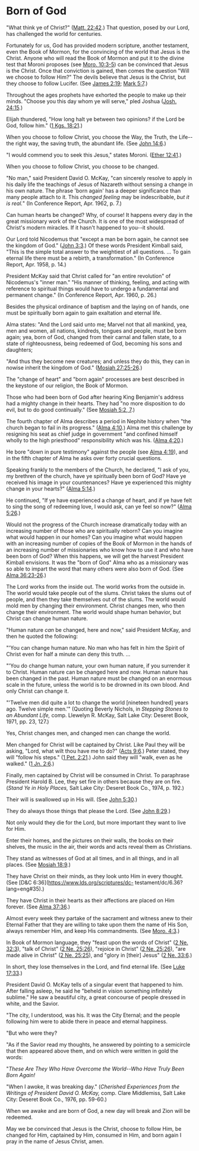# Born of God

"What think ye of Christ?" ([Matt.
22:42](https://www.lds.org/scriptures/nt/matt/22.42?lang=eng#41).) That
question, posed by our Lord, has challenged the world for centuries.

Fortunately for us, God has provided modern scripture, another testament, even
the Book of Mormon, for the convincing of the world that Jesus is the Christ.
Anyone who will read the Book of Mormon and put it to the divine test that
Moroni proposes (see [Moro.
10:3-5](https://www.lds.org/scriptures/bofm/moro/10.3-5?lang=eng#2)) can be
convinced that Jesus is the Christ. Once that conviction is gained, then comes
the question "Will we choose to follow Him?" The devils believe that Jesus is
the Christ, but they choose to follow Lucifer. (See [James
2:19](https://www.lds.org/scriptures/nt/james/2.19?lang=eng#18); [Mark
5:7](https://www.lds.org/scriptures/nt/mark/5.7?lang=eng#6).)

Throughout the ages prophets have exhorted the people to make up their minds.
"Choose you this day whom ye will serve," pled Joshua ([Josh.
24:15](https://www.lds.org/scriptures/ot/josh/24.15?lang=eng#14).)

Elijah thundered, "How long halt ye between two opinions? if the Lord be God,
follow him." ([1 Kgs.
18:21](https://www.lds.org/scriptures/ot/1-kgs/18.21?lang=eng#20).)

When you choose to follow Christ, you choose the Way, the Truth, the Life--the
right way, the saving truth, the abundant life. (See [John
14:6](https://www.lds.org/scriptures/nt/john/14.6?lang=eng#5).)

"I would commend you to seek this Jesus," states Moroni. ([Ether
12:41](https://www.lds.org/scriptures/bofm/ether/12.41?lang=eng#40).)

When you choose to follow Christ, you choose to be changed.

"No man," said President David O. McKay, "can sincerely resolve to apply in
his daily life the teachings of Jesus of Nazareth without sensing a change in
his own nature. The phrase 'born again' has a deeper significance than many
people attach to it. This _changed feeling_ may be indescribable, _but it is
real._" (In Conference Report, Apr. 1962, p. 7.)

Can human hearts be changed? Why, of course! It happens every day in the great
missionary work of the Church. It is one of the most widespread of Christ's
modern miracles. If it hasn't happened to you--it should.

Our Lord told Nicodemus that "except a man be born again, he cannot see the
kingdom of God." ([John
3:3](https://www.lds.org/scriptures/nt/john/3.3?lang=eng#2).) Of these words
President Kimball said, "This is the simple total answer to the weightiest of
all questions. ... To gain eternal life there must be a rebirth, a
transformation." (In Conference Report, Apr. 1958, p. 14.)

President McKay said that Christ called for "an entire revolution" of
Nicodemus's "inner man." "His manner of thinking, feeling, and acting with
reference to spiritual things would have to undergo a fundamental and
permanent change." (In Conference Report, Apr. 1960, p. 26.)

Besides the physical ordinance of baptism and the laying on of hands, one must
be spiritually born again to gain exaltation and eternal life.

Alma states: "And the Lord said unto me; Marvel not that all mankind, yea, men
and women, all nations, kindreds, tongues and people, must be born again; yea,
born of God, changed from their carnal and fallen state, to a state of
righteousness, being redeemed of God, becoming his sons and daughters;

"And thus they become new creatures; and unless they do this, they can in
nowise inherit the kingdom of God." ([Mosiah
27:25-26](https://www.lds.org/scriptures/bofm/mosiah/27.25-26?lang=eng#24).)

The "change of heart" and "born again" processes are best described in the
keystone of our religion, the Book of Mormon.

Those who had been born of God after hearing King Benjamin's address had a
mighty change in their hearts. They had "no more disposition to do evil, but
to do good continually." (See [Mosiah 5:2,
7](https://www.lds.org/scriptures/bofm/mosiah/5.2%2C7?lang=eng#1).)

The fourth chapter of Alma describes a period in Nephite history when "the
church began to fail in its progress." ([Alma
4:10](https://www.lds.org/scriptures/bofm/alma/4.10?lang=eng#9).) Alma met
this challenge by resigning his seat as chief judge in government "and
confined himself wholly to the high priesthood" responsibility which was his.
([Alma 4:20](https://www.lds.org/scriptures/bofm/alma/4.20?lang=eng#19).)

He bore "down in pure testimony" against the people (see [Alma
4:19](https://www.lds.org/scriptures/bofm/alma/4.19?lang=eng#18)), and in the
fifth chapter of Alma he asks over forty crucial questions.

Speaking frankly to the members of the Church, he declared, "I ask of you, my
brethren of the church, have ye spiritually been born of God? Have ye received
his image in your countenances? Have ye experienced this mighty change in your
hearts?" ([Alma
5:14](https://www.lds.org/scriptures/bofm/alma/5.14?lang=eng#13).)

He continued, "If ye have experienced a change of heart, and if ye have felt
to sing the song of redeeming love, I would ask, can ye feel so now?" ([Alma
5:26](https://www.lds.org/scriptures/bofm/alma/5.26?lang=eng#25).)

Would not the progress of the Church increase dramatically today with an
increasing number of those who are spiritually reborn? Can you imagine what
would happen in our homes? Can you imagine what would happen with an
increasing number of copies of the Book of Mormon in the hands of an
increasing number of missionaries who know how to use it and who have been
born of God? When this happens, we will get the harvest President Kimball
envisions. It was the "born of God" Alma who as a missionary was so able to
impart the word that many others were also born of God. (See [Alma
36:23-26](https://www.lds.org/scriptures/bofm/alma/36.23-26?lang=eng#22).)

The Lord works from the inside out. The world works from the outside in. The
world would take people out of the slums. Christ takes the slums out of
people, and then they take themselves out of the slums. The world would mold
men by changing their environment. Christ changes men, who then change their
environment. The world would shape human behavior, but Christ can change human
nature.

"Human nature _can_ be changed, here and now," said President McKay, and then
he quoted the following:

"'You can change human nature. No man who has felt in him the Spirit of Christ
even for half a minute can deny this truth. ...

"'You do change human nature, your own human nature, if you surrender it to
Christ. Human nature can be changed here and now. Human nature has been
changed in the past. Human nature must be changed on an enormous scale in the
future, unless the world is to be drowned in its own blood. And only Christ
can change it.

"'Twelve men did quite a lot to change the world [nineteen hundred] years ago.
Twelve simple men.'" (Quoting Beverly Nichols, in _Stepping Stones to an
Abundant Life,_ comp. Llewelyn R. McKay, Salt Lake City: Deseret Book, 1971,
pp. 23, 127.)

Yes, Christ changes men, and changed men can change the world.

Men changed for Christ will be captained by Christ. Like Paul they will be
asking, "Lord, what wilt thou have me to do?" ([Acts
9:6](https://www.lds.org/scriptures/nt/acts/9.6?lang=eng#5).) Peter stated,
they will "follow his steps." ([1 Pet.
2:21](https://www.lds.org/scriptures/nt/1-pet/2.21?lang=eng#20).) John said
they will "walk, even as he walked." ([1 Jn.
2:6](https://www.lds.org/scriptures/nt/1-jn/2.6?lang=eng#5).)

Finally, men captained by Christ will be consumed in Christ. To paraphrase
President Harold B. Lee, they set fire in others because they are on fire.
(_Stand Ye in Holy Places,_ Salt Lake City: Deseret Book Co., 1974, p. 192.)

Their will is swallowed up in His will. (See [John
5:30](https://www.lds.org/scriptures/nt/john/5.30?lang=eng#29).)

They do always those things that please the Lord. (See [John
8:29](https://www.lds.org/scriptures/nt/john/8.29?lang=eng#28).)

Not only would they die for the Lord, but more important they want to live for
Him.

Enter their homes, and the pictures on their walls, the books on their
shelves, the music in the air, their words and acts reveal them as Christians.

They stand as witnesses of God at all times, and in all things, and in all
places. (See [Mosiah
18:9](https://www.lds.org/scriptures/bofm/mosiah/18.9?lang=eng#8).)

They have Christ on their minds, as they look unto Him in every thought. (See
[D&amp;C 6:36](https://www.lds.org/scriptures/dc-
testament/dc/6.36?lang=eng#35).)

They have Christ in their hearts as their affections are placed on Him
forever. (See [Alma
37:36](https://www.lds.org/scriptures/bofm/alma/37.36?lang=eng#35).)

Almost every week they partake of the sacrament and witness anew to their
Eternal Father that they are willing to take upon them the name of His Son,
always remember Him, and keep His commandments. (See [Moro.
4:3](https://www.lds.org/scriptures/bofm/moro/4.3?lang=eng#2).)

In Book of Mormon language, they "feast upon the words of Christ" ([2 Ne.
32:3](https://www.lds.org/scriptures/bofm/2-ne/32.3?lang=eng#2)), "talk of
Christ" ([2 Ne.
25:26](https://www.lds.org/scriptures/bofm/2-ne/25.26?lang=eng#25)), "rejoice
in Christ" ([2 Ne.
25:26](https://www.lds.org/scriptures/bofm/2-ne/25.26?lang=eng#25)), "are made
alive in Christ" ([2 Ne.
25:25](https://www.lds.org/scriptures/bofm/2-ne/25.25?lang=eng#24)), and
"glory in [their] Jesus" ([2 Ne.
33:6](https://www.lds.org/scriptures/bofm/2-ne/33.6?lang=eng#5).)

In short, they lose themselves in the Lord, and find eternal life. (See [Luke
17:33](https://www.lds.org/scriptures/nt/luke/17.33?lang=eng#32).)

President David O. McKay tells of a singular event that happened to him. After
falling asleep, he said he "beheld in vision something infinitely sublime." He
saw a beautiful city, a great concourse of people dressed in white, and the
Savior.

"The city, I understood, was his. It was the City Eternal; and the people
following him were to abide there in peace and eternal happiness.

"But who were they?

"As if the Savior read my thoughts, he answered by pointing to a semicircle
that then appeared above them, and on which were written in gold the words:

"_These Are They Who Have Overcome the World--Who Have Truly Been Born Again!_

"When I awoke, it was breaking day." (_Cherished Experiences from the Writings
of President David O. McKay,_ comp. Clare Middlemiss, Salt Lake City: Deseret
Book Co., 1976, pp. 59-60.)

When we awake and are born of God, a new day will break and Zion will be
redeemed.

May we be convinced that Jesus is the Christ, choose to follow Him, be changed
for Him, captained by Him, consumed in Him, and born again I pray in the name
of Jesus Christ, amen.

